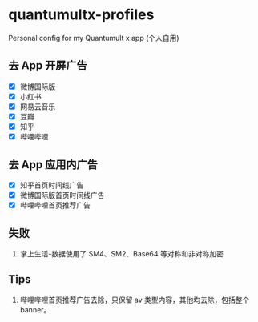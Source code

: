 # quantumultx-profiles

Personal config for my Quantumult x app
(个人自用)

## 去 App 开屏广告

- [x] 微博国际版
- [x] 小红书
- [x] 网易云音乐
- [x] 豆瓣
- [x] 知乎
- [x] 哔哩哔哩

## 去 App 应用内广告

- [x] 知乎首页时间线广告
- [x] 微博国际版首页时间线广告
- [x] 哔哩哔哩首页推荐广告

## 失败

1. 掌上生活-数据使用了 SM4、SM2、Base64 等对称和非对称加密

## Tips

1. 哔哩哔哩首页推荐广告去除，只保留 av 类型内容，其他均去除，包括整个 banner。
